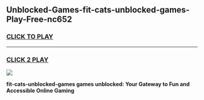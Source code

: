 
## Unblocked-Games-fit-cats-unblocked-games-Play-Free-nc652
<h3>
<a href="https://premium76.site?title=fit-cats-unblocked-games&ref=22A">CLICK TO PLAY</a></h3>
<hr>

<h3>
<a href="https://premium76.site?title=fit-cats-unblocked-games&ref=22A">CLICK 2 PLAY</a>
  
</h3>

<a href="https://premium76.site?title=fit-cats-unblocked-games&ref=22A"><img src="https://clearcache.store/games.png"></a>


**fit-cats-unblocked-games games unblocked: Your Gateway to Fun and Accessible Online Gaming**
